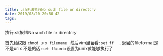```yaml
---
title: .sh无法执行No such file or directory
date: 2019/08/20 20:50:42
tags: 
---
```


执行.sh报错No such file or directory

<!-- more -->

首先给权限 `chmod u+x filename `
然后vim里面看`:set ff  `  , 返回的fileformat是不是unix
不是的话`:set ff=unix`设置为unix就能够执行了
